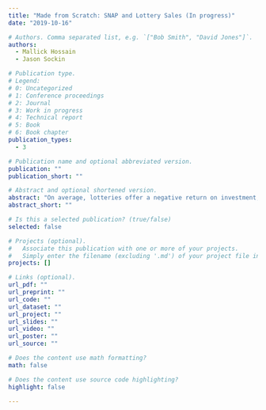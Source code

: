 ```yaml
---
title: "Made from Scratch: SNAP and Lottery Sales (In progress)"
date: "2019-10-16"

# Authors. Comma separated list, e.g. `["Bob Smith", "David Jones"]`.
authors:
  - Mallick Hossain
  - Jason Sockin

# Publication type.
# Legend:
# 0: Uncategorized
# 1: Conference proceedings
# 2: Journal
# 3: Work in progress
# 4: Technical report
# 5: Book
# 6: Book chapter
publication_types:
  - 3

# Publication name and optional abbreviated version.
publication: ""
publication_short: ""

# Abstract and optional shortened version.
abstract: "On average, lotteries offer a negative return on investment, yet many billions of dollars are spent playing them. Using new data we construct from administrative data on store-level lottery ticket sales and their eligibility to accept SNAP benefits in Pennsylvania, we document that SNAP-eligible stores account for over 70% of lottery revenues, while making up only 45% of all lottery sellers. Furthermore, we find evidence that county-level lottery sales are positively correlated with disbursement of government transfer programs. Specifically, we find that counties with one percent higher unemployment insurance and SNAP transfers have draw lottery sales that are about 10% higher. Using the 2018–2019 government shutdown that affected SNAP disbursements, we estimate how much households respect the fungibility of money by estimating the pass-through of SNAP benefits to lottery sales."
abstract_short: ""

# Is this a selected publication? (true/false)
selected: false

# Projects (optional).
#   Associate this publication with one or more of your projects.
#   Simply enter the filename (excluding '.md') of your project file in `content/project/`.
projects: []

# Links (optional).
url_pdf: ""
url_preprint: ""
url_code: ""
url_dataset: ""
url_project: ""
url_slides: ""
url_video: ""
url_poster: ""
url_source: ""

# Does the content use math formatting?
math: false

# Does the content use source code highlighting?
highlight: false

---
```

